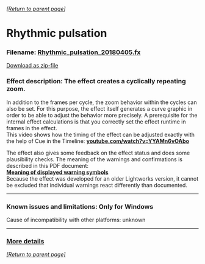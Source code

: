 *[[Return to parent page](../README.md)]*  

# Rhythmic pulsation

### Filename: <a href="Rhythmic_pulsation_20180405.fx" download>Rhythmic_pulsation_20180405.fx</a> 
[Download as zip-file](Rhythmic_pulsation_20180405.zip)

### Effect description:  The effect creates a cyclically repeating zoom. 
In addition to the frames per cycle, the zoom behavior within the cycles can also be set. For this purpose, the effect itself generates a curve graphic in order to be able to adjust the behavior more precisely. 
A prerequisite for the internal effect calculations is that you correctly set the effect runtime in frames in the effect.   
This video shows how the timing of the effect can be adjusted exactly with the help of Cue in the Timeline: **[youtube.com/watch?v=YYAMn6vOAbo](https://www.youtube.com/watch?v=YYAMn6vOAbo)**  

The effect also gives some feedback on the effect status and does some plausibility checks. The meaning of the warnings and confirmations is described in this PDF document:  
**[Meaning of displayed warning symbols](Documentation/warning_symbols.pdf)**  
Because the effect was developed for an older Lightworks version, it cannot be excluded that individual warnings react differently than documented.

--------------------------------------------------------------------------

### Known issues and limitations: Only for Windows 
Cause of incompatibility with other platforms: unknown

--------------------------------------------------------------------------

### [More details](Documentation/Details.md)

*[[Return to parent page]](../README.md)*  
